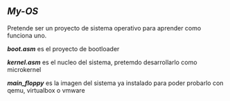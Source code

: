 <P><h2><B><I>My-OS</I></B></h2> Pretende ser un proyecto de sistema operativo para aprender como funciona uno.</P>

<P><B><I>boot.asm</I></B>    es el proyecto de bootloader</P>
<P><B><I>kernel.asm</I></B>  es el nucleo del sistema, pretemdo desarrollarlo como microkernel</P>
<P><B><I>main_floppy</I></B> es la imagen del sistema ya instalado para poder probarlo con qemu, virtualbox o vmware</P>
